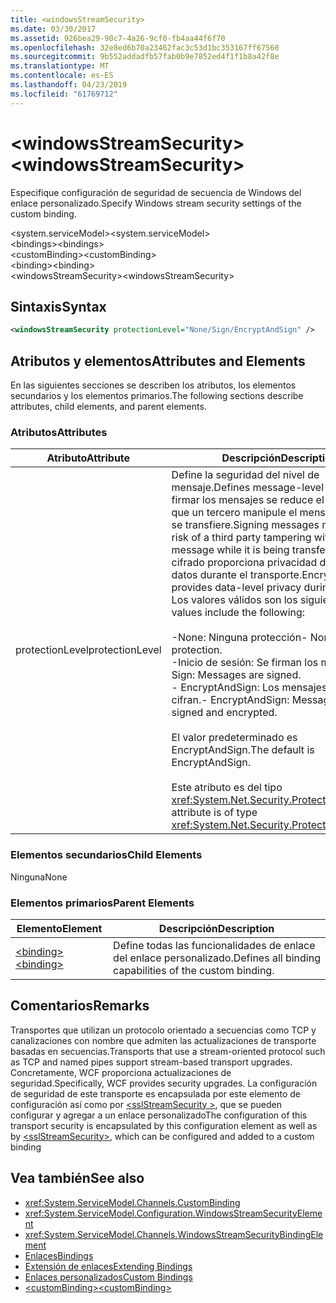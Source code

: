 ```yaml
---
title: <windowsStreamSecurity>
ms.date: 03/30/2017
ms.assetid: 926bea29-90c7-4a26-9cf0-fb4aa44f6f70
ms.openlocfilehash: 32e8ed6b70a23462fac3c53d1bc353167ff67560
ms.sourcegitcommit: 9b552addadfb57fab0b9e7852ed4f1f1b8a42f8e
ms.translationtype: MT
ms.contentlocale: es-ES
ms.lasthandoff: 04/23/2019
ms.locfileid: "61769712"
---
```

# <a name="windowsstreamsecurity"></a><span data-ttu-id="d1e00-101">\<windowsStreamSecurity></span><span class="sxs-lookup"><span data-stu-id="d1e00-101">\<windowsStreamSecurity></span></span>
<span data-ttu-id="d1e00-102">Especifique configuración de seguridad de secuencia de Windows del enlace personalizado.</span><span class="sxs-lookup"><span data-stu-id="d1e00-102">Specify Windows stream security settings of the custom binding.</span></span>  
  
 <span data-ttu-id="d1e00-103">\<system.serviceModel></span><span class="sxs-lookup"><span data-stu-id="d1e00-103">\<system.serviceModel></span></span>  
<span data-ttu-id="d1e00-104">\<bindings></span><span class="sxs-lookup"><span data-stu-id="d1e00-104">\<bindings></span></span>  
<span data-ttu-id="d1e00-105">\<customBinding></span><span class="sxs-lookup"><span data-stu-id="d1e00-105">\<customBinding></span></span>  
<span data-ttu-id="d1e00-106">\<binding></span><span class="sxs-lookup"><span data-stu-id="d1e00-106">\<binding></span></span>  
<span data-ttu-id="d1e00-107">\<windowsStreamSecurity></span><span class="sxs-lookup"><span data-stu-id="d1e00-107">\<windowsStreamSecurity></span></span>  
  
## <a name="syntax"></a><span data-ttu-id="d1e00-108">Sintaxis</span><span class="sxs-lookup"><span data-stu-id="d1e00-108">Syntax</span></span>  
  
```xml  
<windowsStreamSecurity protectionLevel="None/Sign/EncryptAndSign" />
```  
  
## <a name="attributes-and-elements"></a><span data-ttu-id="d1e00-109">Atributos y elementos</span><span class="sxs-lookup"><span data-stu-id="d1e00-109">Attributes and Elements</span></span>  
 <span data-ttu-id="d1e00-110">En las siguientes secciones se describen los atributos, los elementos secundarios y los elementos primarios.</span><span class="sxs-lookup"><span data-stu-id="d1e00-110">The following sections describe attributes, child elements, and parent elements.</span></span>  
  
### <a name="attributes"></a><span data-ttu-id="d1e00-111">Atributos</span><span class="sxs-lookup"><span data-stu-id="d1e00-111">Attributes</span></span>  
  
|<span data-ttu-id="d1e00-112">Atributo</span><span class="sxs-lookup"><span data-stu-id="d1e00-112">Attribute</span></span>|<span data-ttu-id="d1e00-113">Descripción</span><span class="sxs-lookup"><span data-stu-id="d1e00-113">Description</span></span>|  
|---------------|-----------------|  
|<span data-ttu-id="d1e00-114">protectionLevel</span><span class="sxs-lookup"><span data-stu-id="d1e00-114">protectionLevel</span></span>|<span data-ttu-id="d1e00-115">Define la seguridad del nivel de mensaje.</span><span class="sxs-lookup"><span data-stu-id="d1e00-115">Defines message-level security.</span></span> <span data-ttu-id="d1e00-116">Al firmar los mensajes se reduce el riesgo de que un tercero manipule el mensaje mientras se transfiere.</span><span class="sxs-lookup"><span data-stu-id="d1e00-116">Signing messages mitigates the risk of a third party tampering with the message while it is being transferred.</span></span> <span data-ttu-id="d1e00-117">El cifrado proporciona privacidad de nivel de datos durante el transporte.</span><span class="sxs-lookup"><span data-stu-id="d1e00-117">Encryption provides data-level privacy during transport.</span></span> <span data-ttu-id="d1e00-118">Los valores válidos son los siguientes:</span><span class="sxs-lookup"><span data-stu-id="d1e00-118">Valid values include the following:</span></span><br /><br /> <span data-ttu-id="d1e00-119">-None: Ninguna protección</span><span class="sxs-lookup"><span data-stu-id="d1e00-119">-   None: No protection.</span></span><br /><span data-ttu-id="d1e00-120">-Inicio de sesión: Se firman los mensajes.</span><span class="sxs-lookup"><span data-stu-id="d1e00-120">-   Sign: Messages are signed.</span></span><br /><span data-ttu-id="d1e00-121">-   EncryptAndSign: Los mensajes se firman y cifran.</span><span class="sxs-lookup"><span data-stu-id="d1e00-121">-   EncryptAndSign: Messages are signed and encrypted.</span></span><br /><br /> <span data-ttu-id="d1e00-122">El valor predeterminado es EncryptAndSign.</span><span class="sxs-lookup"><span data-stu-id="d1e00-122">The default is EncryptAndSign.</span></span><br /><br /> <span data-ttu-id="d1e00-123">Este atributo es del tipo <xref:System.Net.Security.ProtectionLevel>.</span><span class="sxs-lookup"><span data-stu-id="d1e00-123">This attribute is of type <xref:System.Net.Security.ProtectionLevel>.</span></span>|  
  
### <a name="child-elements"></a><span data-ttu-id="d1e00-124">Elementos secundarios</span><span class="sxs-lookup"><span data-stu-id="d1e00-124">Child Elements</span></span>  
 <span data-ttu-id="d1e00-125">Ninguna</span><span class="sxs-lookup"><span data-stu-id="d1e00-125">None</span></span>  
  
### <a name="parent-elements"></a><span data-ttu-id="d1e00-126">Elementos primarios</span><span class="sxs-lookup"><span data-stu-id="d1e00-126">Parent Elements</span></span>  
  
|<span data-ttu-id="d1e00-127">Elemento</span><span class="sxs-lookup"><span data-stu-id="d1e00-127">Element</span></span>|<span data-ttu-id="d1e00-128">Descripción</span><span class="sxs-lookup"><span data-stu-id="d1e00-128">Description</span></span>|  
|-------------|-----------------|  
|[<span data-ttu-id="d1e00-129">\<binding></span><span class="sxs-lookup"><span data-stu-id="d1e00-129">\<binding></span></span>](../../../../../docs/framework/misc/binding.md)|<span data-ttu-id="d1e00-130">Define todas las funcionalidades de enlace del enlace personalizado.</span><span class="sxs-lookup"><span data-stu-id="d1e00-130">Defines all binding capabilities of the custom binding.</span></span>|  
  
## <a name="remarks"></a><span data-ttu-id="d1e00-131">Comentarios</span><span class="sxs-lookup"><span data-stu-id="d1e00-131">Remarks</span></span>  
 <span data-ttu-id="d1e00-132">Transportes que utilizan un protocolo orientado a secuencias como TCP y canalizaciones con nombre que admiten las actualizaciones de transporte basadas en secuencias.</span><span class="sxs-lookup"><span data-stu-id="d1e00-132">Transports that use a stream-oriented protocol such as TCP and named pipes support stream-based transport upgrades.</span></span> <span data-ttu-id="d1e00-133">Concretamente, WCF proporciona actualizaciones de seguridad.</span><span class="sxs-lookup"><span data-stu-id="d1e00-133">Specifically, WCF provides security upgrades.</span></span> <span data-ttu-id="d1e00-134">La configuración de seguridad de este transporte es encapsulada por este elemento de configuración así como por [ \<sslStreamSecurity >](../../../../../docs/framework/configure-apps/file-schema/wcf/sslstreamsecurity.md), que se pueden configurar y agregar a un enlace personalizado</span><span class="sxs-lookup"><span data-stu-id="d1e00-134">The configuration of this transport security is encapsulated by this configuration element  as well as by [\<sslStreamSecurity>](../../../../../docs/framework/configure-apps/file-schema/wcf/sslstreamsecurity.md), which can be configured and added to a custom binding</span></span>  
  
## <a name="see-also"></a><span data-ttu-id="d1e00-135">Vea también</span><span class="sxs-lookup"><span data-stu-id="d1e00-135">See also</span></span>

- <xref:System.ServiceModel.Channels.CustomBinding>
- <xref:System.ServiceModel.Configuration.WindowsStreamSecurityElement>
- <xref:System.ServiceModel.Channels.WindowsStreamSecurityBindingElement>
- [<span data-ttu-id="d1e00-136">Enlaces</span><span class="sxs-lookup"><span data-stu-id="d1e00-136">Bindings</span></span>](../../../../../docs/framework/wcf/bindings.md)
- [<span data-ttu-id="d1e00-137">Extensión de enlaces</span><span class="sxs-lookup"><span data-stu-id="d1e00-137">Extending Bindings</span></span>](../../../../../docs/framework/wcf/extending/extending-bindings.md)
- [<span data-ttu-id="d1e00-138">Enlaces personalizados</span><span class="sxs-lookup"><span data-stu-id="d1e00-138">Custom Bindings</span></span>](../../../../../docs/framework/wcf/extending/custom-bindings.md)
- [<span data-ttu-id="d1e00-139">\<customBinding></span><span class="sxs-lookup"><span data-stu-id="d1e00-139">\<customBinding></span></span>](../../../../../docs/framework/configure-apps/file-schema/wcf/custombinding.md)
